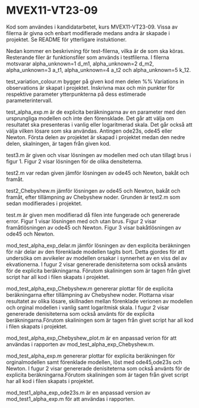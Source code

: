 # MVEX11-VT23-09
Kod som användes i kandidatarbetet, kurs MVEX11-VT23-09. Vissa av filerna 
är givna och enbart modifierade medans andra är skapade i projektet. 
Se README för ytterligare instuktioner. 

Nedan kommer en beskrivning för test-filerna, vilka är de som ska köras.
Resterande filer är funktionsfiler som används i testfilerna. I filerna 
motsvarar alpha_unknown=1 d_m1, alpha_unknown=2 d_m2, alpha_unknown=3 a_t1, 
alpha_unknown=4 a_t2 och alpha_unknown=5 k_12. 

test_variation_colour.m bygger på given kod men delen %% Variations in 
observations är skapat i projektet. Inskrivna max och min punkter för 
respektive parameter ytterpunkterna på dess estimerade parameterintervall. 

test_alpha_exp.m är de explicita beräkningarna av en parameter med den
ursprungliga modellen och inte den förensklade. Det går att välja om 
resultatet ska presenteras i vanlig eller logaritmerad skala. Det går också
att välja vilken lösare som ska användas. Antingen ode23s, ode45 eller Newton. 
Första delen av projektet är skapad i projektet medan den nedre delen, 
skalningen, är tagen från given kod. 

test3.m är given och visar lösningen av modellen med och utan tillagt
brus i figur 1. Figur 2 visar lösningen för de olika densiteterna.

test2.m var redan given jämför lösningen av ode45 och Newton, bakåt och framåt. 

test2_Chebyshew.m jämför lösningen av ode45 och Newton, bakåt och framåt, 
efter tillämpning av Chebyshew noder. Grunden är test2.m som sedan 
modifierades i projektet. 

test.m är given men modifierad då filen inte fungerade och genererade error. 
Figur 1 visar lösningen med och utan  brus. Figur 2 visar framåtlösningen av ode45 
och Newton. Figur 3 visar bakåtlösningen av ode45 och Newton. 

mod_test_alpha_exp_delar.m jämför lösningen av den explicita beräkningen för 
när delar av den förenklade modellen tagits bort. Detta gjordes för att 
undersöka om avvikeler av modellen orsakar i synnerhet av en viss del av 
ekvationerna. I fugur 2 visar genererade denisiteterna som också använts för de explicita 
beräkningarna.  Förutom skaliningen som är tagen från givet script har all
kod i filen skapats i projektet. 
 
mod_test_alpha_exp_Chebyshew.m genererar plottar för de explicita 
beräkningarna efter tillämpning av Chebyshew noder. Plottarna visar resultatet 
av olika lösare, skillnaden mellan förenklade verionen av modellen och orginal 
modellen i vanlig samt logaritmisk skala. I fugur 2 visar genererade 
denisiteterna som också använts för de explicita beräkningarna.Förutom 
skaliningen som är tagen från givet script har all kod i filen skapats i projektet.

mod_test_alpha_exp_Chebyshew_plot.m är en anpassad verion för att användas 
i rapporten av mod_test_alpha_exp_Chebyshew.m. 

mod_test_alpha_exp.m genererar plottar för explicita beräkningen för 
orginalmodellen samt förenklade modellen, löst med ode45,ode23s och Newton. 
I fugur 2 visar genererade denisiteterna som också använts för de explicita 
beräkningarna.Förutom skaliningen som är tagen från givet script har all 
kod i filen skapats i projektet.

mod_test1_alpha_exp_ode23s.m är en anpassad version av mod_test1_alpha_exp.m 
för att användas i rapporten. 